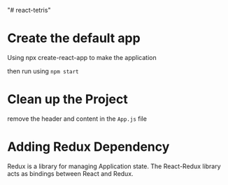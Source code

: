 "# react-tetris" 

# Create the default app
Using npx create-react-app <app-name> to make the application

then run using `npm start`

# Clean up the Project
remove the header and content in the `App.js` file

# Adding Redux Dependency
Redux is a library for managing Application state. The React-Redux library acts as bindings between React and Redux.